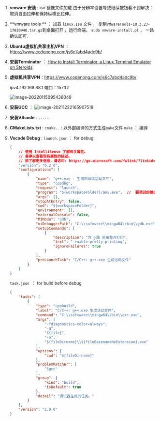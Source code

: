 1. **vmware 安装**   :    iso 镜像文件加载   由于分辨率设置导致继续按钮看不到解决： 取消自由拉伸和保持纵横比拉伸。

2. **vmware tools ** ：   加载 `linux.iso` 文件 ， 复制`VMwareTools-10.3.23-17030940.tar.gz`到桌面打开 ，运行终端， `sudo vmware-install.pl`  ， 一路确认即可.

3. **Ubuntu虚拟机共享主机VPN** ： https://www.codenong.com/js6c7abd4adc9b/

4. **安装Terminator**   ：  [How to Install Terminator, a Linux Terminal Emulator on Steroids](https://dev.to/xeroxism/how-to-install-terminator-a-linux-terminal-emulator-on-steroids-1m3h)

5. **虚拟机共享VPN**：https://www.codenong.com/js6c7abd4adc9b/

   ipv4:192.168.88.1   端口：15732

   ![image-20220115095436049](https://s2.loli.net/2022/01/15/l9dB8Ivr3xXtE51.png)

6. **安装GCC** ：   ![image-20211222165907518](C:\Users\pc\AppData\Roaming\Typora\typora-user-images\image-20211222165907518.png)

7. **安装VScode** :  `......`

8. **CMakeLists.txt** :   `cmake..` :  以外部编译的方式生成`make`文件           `make`  ：  编译

9. **Vscode Debug** :  `launch.json` ： for debug

   ```Json
   {
       // 使用 IntelliSense 了解相关属性。 
       // 悬停以查看现有属性的描述。
       // 欲了解更多信息，请访问: https://go.microsoft.com/fwlink/?linkid=830387
       "version": "0.2.0",
       "configurations": [
           {
               "name": "g++.exe - 生成和调试活动文件",
               "type": "cppdbg",
               "request": "launch",
               "program": "${workspaceFolder}/ans.exe",  //  要调试的输出程序的相对
               "args": [],
               "stopAtEntry": false,
               "cwd": "${workspaceFolder}",
               "environment": [],
               "externalConsole": false,
               "MIMode": "gdb",
               "miDebuggerPath": "C:\\sofeware\\mingw64\\bin\\gdb.exe",
               "setupCommands": [
                   {
                       "description": "为 gdb 启用整齐打印",
                       "text": "-enable-pretty-printing",
                       "ignoreFailures": true
                   }
               ],
               "preLaunchTask": "C/C++: g++.exe 生成活动文件"
           }
       ]
   }
   ```

    `task.json `： for bulid before debug

   ``` Json
   {
       "tasks": [
           {
               "type": "cppbuild",
               "label": "C/C++: g++.exe 生成活动文件",
               "command": "C:\\sofeware\\mingw64\\bin\\g++.exe",
               "args": [
                   "-fdiagnostics-color=always",
                   "-g",
                   "${file}",
                   "-o",
                   "${fileDirname}\\${fileBasenameNoExtension}.exe"
               ],
               "options": {
                   "cwd": "${fileDirname}"
               },
               "problemMatcher": [
                   "$gcc"
               ],
               "group": {
                   "kind": "build",
                   "isDefault": true
               },
               "detail": "调试器生成的任务。"
           }
       ],
       "version": "2.0.0"
   }			
   ```



